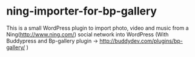 ning-importer-for-bp-gallery
============================

This is a small WordPress plugin to import photo, video and music from a Ning(http://www.ning.com/) social network into WordPress (With Buddypress and Bp-gallery plugin -> http://buddydev.com/plugins/bp-gallery/ )
